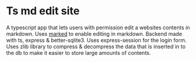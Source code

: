 # Ts md edit site
 A typescript app that lets users with permission edit a websites contents in markdown. Uses [marked](https://github.com/markedjs/marked) to enable editing in markdown. Backend made with ts, express & better-sqlite3. Uses express-session for the login form. Uses zlib library to compress & decompress the data that is inserted in to the db to make it easier to store large amounts of contents.
